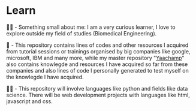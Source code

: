 # Learn 
👩‍🔬 - Something small about me: I am a very curious learner, I love to explore outside my field of studies (Biomedical Engineering).

👩‍ - This repository contains lines of codes and other resources I acquired from tutorial sessions or trainings organised by big companies like  google, microsoft, IBM and many more, while my master repository "[Yaachamp](https://github.com/Yaa-de-champ/Yaachamp)" also contains knowlegde and resources I have acquired so far from these companies and also lines of code I personally generated to test myself on the knowlegde I have acquired.

👩‍💻 - This repository will involve languages like python and fields like data science. There will be web development projects with languages like html, javascript and css.
